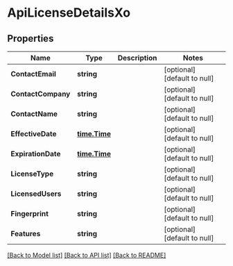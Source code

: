 # ApiLicenseDetailsXo

## Properties
Name | Type | Description | Notes
------------ | ------------- | ------------- | -------------
**ContactEmail** | **string** |  | [optional] [default to null]
**ContactCompany** | **string** |  | [optional] [default to null]
**ContactName** | **string** |  | [optional] [default to null]
**EffectiveDate** | [**time.Time**](time.Time.md) |  | [optional] [default to null]
**ExpirationDate** | [**time.Time**](time.Time.md) |  | [optional] [default to null]
**LicenseType** | **string** |  | [optional] [default to null]
**LicensedUsers** | **string** |  | [optional] [default to null]
**Fingerprint** | **string** |  | [optional] [default to null]
**Features** | **string** |  | [optional] [default to null]

[[Back to Model list]](../README.md#documentation-for-models) [[Back to API list]](../README.md#documentation-for-api-endpoints) [[Back to README]](../README.md)

